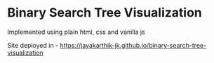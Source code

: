 # Binary Search Tree Visualization

Implemented using plain html, css and vanilla js

Site deployed in - https://jayakarthik-jk.github.io/binary-search-tree-visualization
